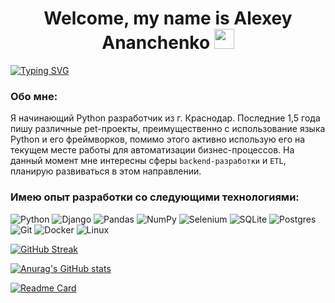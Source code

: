<h1 align="center">Welcome, my name is Alexey Ananchenko
    <img src="https://github.com/blackcater/blackcater/raw/main/images/Hi.gif" height="32"/>
</h1>
<a href="https://git.io/typing-svg">
    <img src="https://readme-typing-svg.herokuapp.com?font=Roboto&weight=200&size=18&duration=3500&pause=8000&color=000000&center=true&vCenter=true&repeat=true&width=815&lines=A+Python+developer+and+just+a+good+guy" alt="Typing SVG" />
</a>

### Обо мне:

Я начинающий Python разработчик из г. Краснодар.
Последние 1,5 года пишу различные pet-проекты, преимущественно с использование языка Python и его фреймворков, помимо этого активно использую его на текущем месте работы для автоматизации бизнес-процессов.
На данный момент мне интересны сферы `backend-разработки` и `ETL`, планирую развиваться в этом направлении.

### Имею опыт разработки со следующими технологиями:

![Python](https://img.shields.io/badge/python-3670A0?style=for-the-badge&logo=python&logoColor=ffdd54)
![Django](https://img.shields.io/badge/django-%23092E20.svg?style=for-the-badge&logo=django&logoColor=white)
![Pandas](https://img.shields.io/badge/pandas-%23150458.svg?style=for-the-badge&logo=pandas&logoColor=white)
![NumPy](https://img.shields.io/badge/numpy-%23013243.svg?style=for-the-badge&logo=numpy&logoColor=white)
![Selenium](https://img.shields.io/badge/-selenium-%43B02A?style=for-the-badge&logo=selenium&logoColor=white)
![SQLite](https://img.shields.io/badge/sqlite-%2307405e.svg?style=for-the-badge&logo=sqlite&logoColor=white)
![Postgres](https://img.shields.io/badge/postgres-%23316192.svg?style=for-the-badge&logo=postgresql&logoColor=white)
![Git](https://img.shields.io/badge/git-%23F05033.svg?style=for-the-badge&logo=git&logoColor=white)
![Docker](https://img.shields.io/badge/docker-%230db7ed.svg?style=for-the-badge&logo=docker&logoColor=white)
![Linux](https://img.shields.io/badge/Linux-FCC624?style=for-the-badge&logo=linux&logoColor=black)


[![GitHub Streak](https://github-readme-streak-stats.herokuapp.com/?user=DenverCoder1)](https://git.io/streak-stats)


[![Anurag's GitHub stats](https://github-readme-stats.vercel.app/api?username=anuraghazra)](https://github.com/anuraghazra/github-readme-stats)


[![Readme Card](https://github-readme-stats.vercel.app/api/pin/?username=anuraghazra&repo=github-readme-stats)](https://github.com/anuraghazra/github-readme-stats)
